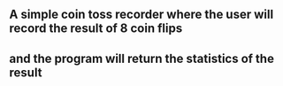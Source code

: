 ## A simple coin toss recorder where the user will record the result of 8 coin flips
## and the program will return the statistics of the result
